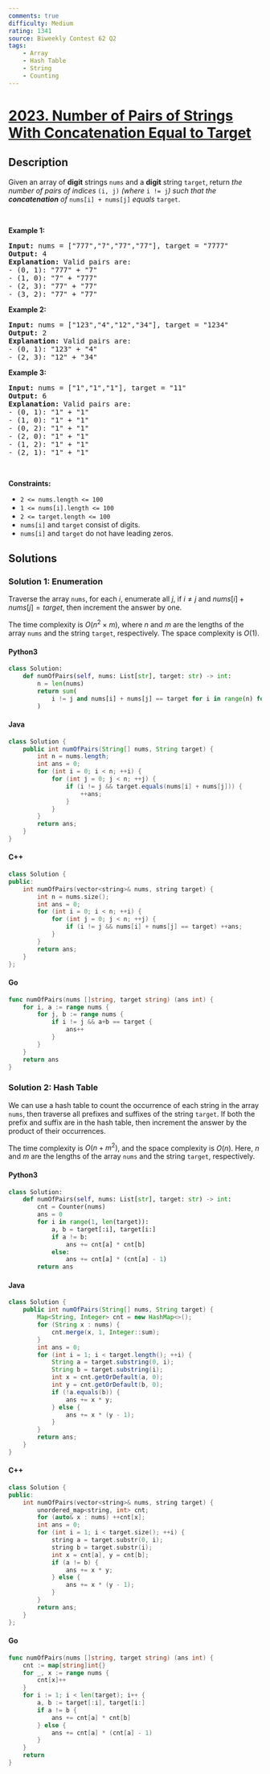 ```yaml
---
comments: true
difficulty: Medium
rating: 1341
source: Biweekly Contest 62 Q2
tags:
    - Array
    - Hash Table
    - String
    - Counting
---
```


<!-- problem:start -->

# [2023. Number of Pairs of Strings With Concatenation Equal to Target](https://leetcode.com/problems/number-of-pairs-of-strings-with-concatenation-equal-to-target)

## Description

<!-- description:start -->

<p>Given an array of <strong>digit</strong> strings <code>nums</code> and a <strong>digit</strong> string <code>target</code>, return <em>the number of pairs of indices </em><code>(i, j)</code><em> (where </em><code>i != j</code><em>) such that the <strong>concatenation</strong> of </em><code>nums[i] + nums[j]</code><em> equals </em><code>target</code>.</p>

<p>&nbsp;</p>
<p><strong class="example">Example 1:</strong></p>

<pre>
<strong>Input:</strong> nums = [&quot;777&quot;,&quot;7&quot;,&quot;77&quot;,&quot;77&quot;], target = &quot;7777&quot;
<strong>Output:</strong> 4
<strong>Explanation:</strong> Valid pairs are:
- (0, 1): &quot;777&quot; + &quot;7&quot;
- (1, 0): &quot;7&quot; + &quot;777&quot;
- (2, 3): &quot;77&quot; + &quot;77&quot;
- (3, 2): &quot;77&quot; + &quot;77&quot;
</pre>

<p><strong class="example">Example 2:</strong></p>

<pre>
<strong>Input:</strong> nums = [&quot;123&quot;,&quot;4&quot;,&quot;12&quot;,&quot;34&quot;], target = &quot;1234&quot;
<strong>Output:</strong> 2
<strong>Explanation:</strong> Valid pairs are:
- (0, 1): &quot;123&quot; + &quot;4&quot;
- (2, 3): &quot;12&quot; + &quot;34&quot;
</pre>

<p><strong class="example">Example 3:</strong></p>

<pre>
<strong>Input:</strong> nums = [&quot;1&quot;,&quot;1&quot;,&quot;1&quot;], target = &quot;11&quot;
<strong>Output:</strong> 6
<strong>Explanation:</strong> Valid pairs are:
- (0, 1): &quot;1&quot; + &quot;1&quot;
- (1, 0): &quot;1&quot; + &quot;1&quot;
- (0, 2): &quot;1&quot; + &quot;1&quot;
- (2, 0): &quot;1&quot; + &quot;1&quot;
- (1, 2): &quot;1&quot; + &quot;1&quot;
- (2, 1): &quot;1&quot; + &quot;1&quot;
</pre>

<p>&nbsp;</p>
<p><strong>Constraints:</strong></p>

<ul>
	<li><code>2 &lt;= nums.length &lt;= 100</code></li>
	<li><code>1 &lt;= nums[i].length &lt;= 100</code></li>
	<li><code>2 &lt;= target.length &lt;= 100</code></li>
	<li><code>nums[i]</code> and <code>target</code> consist of digits.</li>
	<li><code>nums[i]</code> and <code>target</code> do not have leading zeros.</li>
</ul>

<!-- description:end -->

## Solutions

<!-- solution:start -->

### Solution 1: Enumeration

Traverse the array `nums`, for each $i$, enumerate all $j$, if $i \neq j$ and $nums[i] + nums[j] = target$, then increment the answer by one.

The time complexity is $O(n^2 \times m)$, where $n$ and $m$ are the lengths of the array `nums` and the string `target`, respectively. The space complexity is $O(1)$.

<!-- tabs:start -->

#### Python3

```python
class Solution:
    def numOfPairs(self, nums: List[str], target: str) -> int:
        n = len(nums)
        return sum(
            i != j and nums[i] + nums[j] == target for i in range(n) for j in range(n)
        )
```

#### Java

```java
class Solution {
    public int numOfPairs(String[] nums, String target) {
        int n = nums.length;
        int ans = 0;
        for (int i = 0; i < n; ++i) {
            for (int j = 0; j < n; ++j) {
                if (i != j && target.equals(nums[i] + nums[j])) {
                    ++ans;
                }
            }
        }
        return ans;
    }
}
```

#### C++

```cpp
class Solution {
public:
    int numOfPairs(vector<string>& nums, string target) {
        int n = nums.size();
        int ans = 0;
        for (int i = 0; i < n; ++i) {
            for (int j = 0; j < n; ++j) {
                if (i != j && nums[i] + nums[j] == target) ++ans;
            }
        }
        return ans;
    }
};
```

#### Go

```go
func numOfPairs(nums []string, target string) (ans int) {
	for i, a := range nums {
		for j, b := range nums {
			if i != j && a+b == target {
				ans++
			}
		}
	}
	return ans
}
```

<!-- tabs:end -->

<!-- solution:end -->

<!-- solution:start -->

### Solution 2: Hash Table

We can use a hash table to count the occurrence of each string in the array `nums`, then traverse all prefixes and suffixes of the string `target`. If both the prefix and suffix are in the hash table, then increment the answer by the product of their occurrences.

The time complexity is $O(n + m^2)$, and the space complexity is $O(n)$. Here, $n$ and $m$ are the lengths of the array `nums` and the string `target`, respectively.

<!-- tabs:start -->

#### Python3

```python
class Solution:
    def numOfPairs(self, nums: List[str], target: str) -> int:
        cnt = Counter(nums)
        ans = 0
        for i in range(1, len(target)):
            a, b = target[:i], target[i:]
            if a != b:
                ans += cnt[a] * cnt[b]
            else:
                ans += cnt[a] * (cnt[a] - 1)
        return ans
```

#### Java

```java
class Solution {
    public int numOfPairs(String[] nums, String target) {
        Map<String, Integer> cnt = new HashMap<>();
        for (String x : nums) {
            cnt.merge(x, 1, Integer::sum);
        }
        int ans = 0;
        for (int i = 1; i < target.length(); ++i) {
            String a = target.substring(0, i);
            String b = target.substring(i);
            int x = cnt.getOrDefault(a, 0);
            int y = cnt.getOrDefault(b, 0);
            if (!a.equals(b)) {
                ans += x * y;
            } else {
                ans += x * (y - 1);
            }
        }
        return ans;
    }
}
```

#### C++

```cpp
class Solution {
public:
    int numOfPairs(vector<string>& nums, string target) {
        unordered_map<string, int> cnt;
        for (auto& x : nums) ++cnt[x];
        int ans = 0;
        for (int i = 1; i < target.size(); ++i) {
            string a = target.substr(0, i);
            string b = target.substr(i);
            int x = cnt[a], y = cnt[b];
            if (a != b) {
                ans += x * y;
            } else {
                ans += x * (y - 1);
            }
        }
        return ans;
    }
};
```

#### Go

```go
func numOfPairs(nums []string, target string) (ans int) {
	cnt := map[string]int{}
	for _, x := range nums {
		cnt[x]++
	}
	for i := 1; i < len(target); i++ {
		a, b := target[:i], target[i:]
		if a != b {
			ans += cnt[a] * cnt[b]
		} else {
			ans += cnt[a] * (cnt[a] - 1)
		}
	}
	return
}
```

<!-- tabs:end -->

<!-- solution:end -->

<!-- problem:end -->
